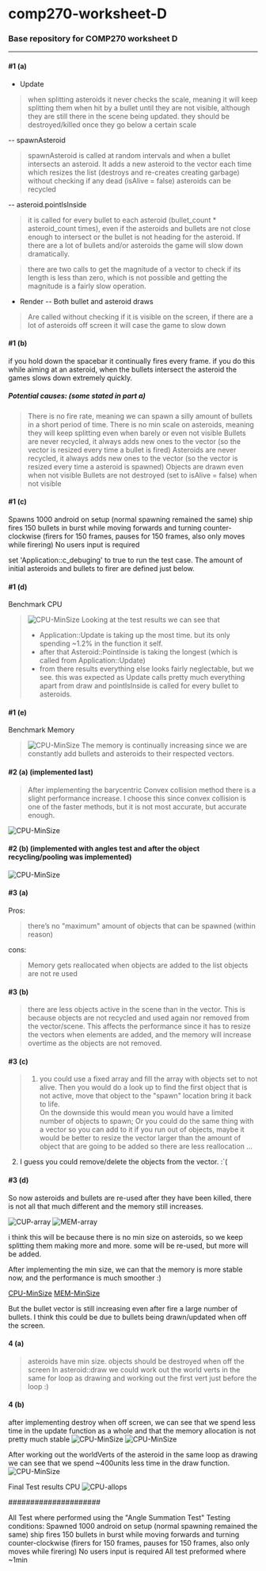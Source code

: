# comp270-worksheet-D
### Base repository for COMP270 worksheet D
---  

#### #1 (a) 
- Update 
> when splitting asteroids it never checks the scale, meaning it will keep splitting them when hit by a bullet until they are not visible, although they are still there in the scene being updated. they should be destroyed/killed once they go below a certain scale

-- spawnAsteroid
> spawnAsteroid is called at random intervals and when a bullet intersects an asteroid. It adds a new asteroid to the vector each time which resizes the list (destroys and re-creates creating garbage) without checking if any dead (isAlive = false) asteroids can be recycled 

-- asteroid.pointIsInside
> it is called for every bullet to each asteroid (bullet_count * asteroid_count times), even if the asteroids and bullets are not close enough to intersect or the bullet is not heading for the asteroid. If there are a lot of bullets and/or asteroids the game will slow down dramatically.

> there are two calls to get the magnitude of a vector to check if its length is less than zero, which is not possible and getting the magnitude is a fairly slow operation. 

- Render
-- Both bullet and asteroid draws 
> Are called without checking if it is visible on the screen, if there are a lot of asteroids off screen it will case the game to slow down

#### #1 (b)
if you hold down the spacebar it continually fires every frame. if you do this while aiming at an asteroid, when the bullets intersect the asteroid the games slows down extremely quickly.
##### Potential causes: (some stated in part a)
> There is no fire rate, meaning we can spawn a silly amount of bullets in a short period of time.
> There is no min scale on asteroids, meaning they will keep splitting even when barely or even not visible
> Bullets are never recycled, it always adds new ones to the vector (so the vector is resized every time a bullet is fired)
> Asteroids are never recycled, it always adds new ones to the vector (so the vector is resized every time a asteroid is spawned)
> Objects are drawn even when not visible
> Bullets are not destroyed (set to isAlive = false) when not visible

#### #1 (c)

Spawns 1000 android on setup (normal spawning remained the same)
ship fires 150 bullets in burst while moving forwards and turning counter-clockwise (firers for 150 frames, pauses for 150 frames, also only moves while firering)
No users input is required

set 'Application::c_debuging' to true to run the test case.
The amount of initial asteroids and bullets to firer are defined just below.

#### #1 (d)
Benchmark CPU
> ![CPU-MinSize](/Screenshoots/CPU%20-%20[Bench].png)
> Looking at the test results we can see that  
> - Application::Update is taking up the most time. but its only spending ~1.2% in the function it self.
> - after that Asteroid::PointInside is taking the longest (which is called from Application::Update)
> - from there results everything else looks fairly neglectable, but we see.
> this was expected as Update calls pretty much everything apart from draw and pointIsInside is called for every bullet to asteroids.

#### #1 (e)
Benchmark Memory
> ![CPU-MinSize](/Screenshoots/MEM%20-%20[Bench].png)
> The memory is continually increasing since we are constantly add bullets and asteroids to their respected vectors.


#### #2 (a) (implemented last)
> After implementing the barycentric Convex collision method there is a slight performance increase. I choose this since convex collision is one of the faster methods, but it is not most accurate, but accurate enough.

![CPU-MinSize](/Screenshoots/CPU%20-%20[Convex].png)


#### #2 (b) (implemented with angles test and after the object recycling/pooling was implemented)

![CPU-MinSize](/Screenshoots/CPU%20-%20[ErlyExit].png)


#### #3 (a)
Pros:
> there’s no "maximum" amount of objects that can be spawned (within reason)
>

cons:
> Memory gets reallocated when objects are added to the list
> objects are not re used
> 

#### #3 (b)
> there are less objects active in the scene than in the vector. This is because objects are not recycled and used again nor removed from the vector/scene. This affects the performance since it has to resize the vectors when elements are added, and the memory will increase overtime as the objects are not removed.

#### #3 (c)
> 1. you could use a fixed array and fill the array with objects set to not alive. Then you would do a look up to find the first object that is not active, move that object to the "spawn" location bring it back to life.  
On the downside this would mean you would have a limited number of objects to spawn;
Or you could do the same thing with a vector so you can add to it if you run out of objects, maybe it would be better to resize the vector larger than the amount of object that are going to be added so there are less reallocation
...  
  
2. I guess you could remove/delete the objects from the vector. :`(

#### #3 (d)
So now asteroids and bullets are re-used after they have been killed, there is not all that much different and the memory still increases.

![CUP-array](/Screenshoots/CPU%20-%20[Array].png)
![MEM-array](/Screenshoots/MEM%20-%20[Array].png)

i think this will be because there is no min size on asteroids, so we keep splitting them making more and more. some will be re-used, but more will be added.

After implementing the min size, we can that the memory is more stable now, and the performance is much smoother :)

[CPU-MinSize](/Screenshoots/CPU%20-%20[MinSize].png)
[MEM-MinSize](/Screenshoots/MEM%20-%20[MinSize].png)

But the bullet vector is still increasing even after fire a large number of bullets. I think this could be due to bullets being drawn/updated when off the screen.

#### 4 (a)
> asteroids have min size.
> objects should be destroyed when off the screen
> In asteroid::draw we could work out the world verts in the same for loop as drawing and working out the first vert just before the loop :)

#### 4 (b)
after implementing destroy when off screen, we can see that we spend less time in the update function as a whole and that the memory allocation is not pretty much stable
![CPU-MinSize](/Screenshoots/CPU%20-%20[OffScreen].png)
![CPU-MinSize](/Screenshoots/MEM%20-%20[OffScreen].png)

After working out the worldVerts of the asteroid in the same loop as drawing we can see that we spend ~400units less time in the draw function. 
![CPU-MinSize](/Screenshoots/CPU%20-%20[vertAndDraw].png)


Final Test results
CPU
![CPU-allops](/Screenshoots/CPU%20-%20[all%20ops].png)

#####################

All Test where performed using the "Angle Summation Test"
Testing conditions:
Spawned 1000 android on setup (normal spawning remained the same)
ship fires 150 bullets in burst while moving forwards and turning counter-clockwise (firers for 150 frames, pauses for 150 frames, also only moves while firering)
No users input is required
All test preformed where ~1min





